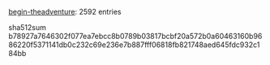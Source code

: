 [begin-theadventure](https://github.com/begin-theadventure): 2592 entries

sha512sum b78927a7646302f077ea7ebcc8b0789b03817bcbf20a572b0a60463160b9686220f5371141db0c232c69e236e7b887fff06818fb821748aed645fdc932c184bb
